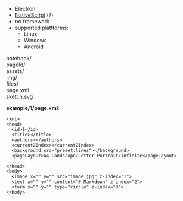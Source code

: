 - Electron
- [NativeScript](https://nativescript.org/) (?)
- no framework
- supported plattforms:
  - Linux
  - Windows
  - Android

notebook/ <br>
  pageId/ <br>
    assets/ <br>
      img/ <br>
      files/ <br>
    page.xml <br>
    sketch.svg <br>
    
__example/1/page.xml__:
```
<xml>
<head>
  <id>1</id>
  <title></title>
  <authors></authors>
  <currentZIndex></currentZIndex>
  <background src="preset:lines"></background>
  <pageLayout>A4 Landscape/Letter Portrait/infinite</pageLayout>
  ...
</head>
<body>
  <image x="" y="" src="image.jpg" z-index="1">
  <text x="" y="" content="# Markdown" z-index="2">
  <form x="" y="" type="circle" z-index="3">
</body>
```
